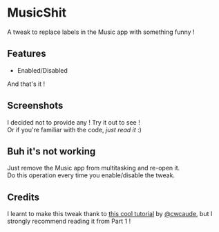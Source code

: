 # MusicShit
A tweak to replace labels in the Music app with something funny !

## Features
* Enabled/Disabled

And that's it !

## Screenshots
I decided not to provide any ! Try it out to see !  
Or if you're familiar with the code, _just read it_ :) 

## Buh it's not working
Just remove the Music app from multitasking and re-open it.  
Do this operation every time you enable/disable the tweak. 

## Credits
I learnt to make this tweak thank to [this cool tutorial](https://cwcaude.github.io/project/tutorial/2020/07/12/iOS-tweak-dev-3.html) by [@cwcaude](https://github.com/cwcaude), but I strongly recommend reading it from Part 1 !
